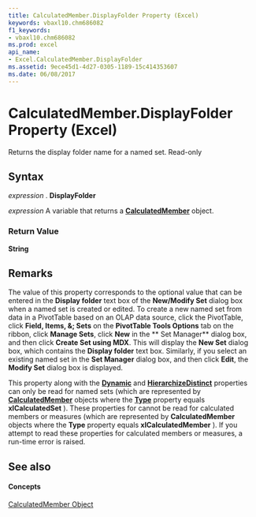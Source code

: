 ```yaml
---
title: CalculatedMember.DisplayFolder Property (Excel)
keywords: vbaxl10.chm686082
f1_keywords:
- vbaxl10.chm686082
ms.prod: excel
api_name:
- Excel.CalculatedMember.DisplayFolder
ms.assetid: 9ece45d1-4d27-0305-1189-15c414353607
ms.date: 06/08/2017
---
```



# CalculatedMember.DisplayFolder Property (Excel)

Returns the display folder name for a named set. Read-only


## Syntax

 _expression_ . **DisplayFolder**

 _expression_ A variable that returns a **[CalculatedMember](calculatedmember-object-excel.md)** object.


### Return Value

 **String**


## Remarks

The value of this property corresponds to the optional value that can be entered in the **Display folder** text box of the **New/Modify Set** dialog box when a named set is created or edited. To create a new named set from data in a PivotTable based on an OLAP data source, click the PivotTable, click **Field, Items, &; Sets** on the **PivotTable Tools Options** tab on the ribbon, click **Manage Sets**, click **New** in the ** Set Manager** dialog box, and then click **Create Set using MDX**. This will display the **New Set** dialog box, which contains the **Display folder** text box. Similarly, if you select an existing named set in the **Set Manager** dialog box, and then click **Edit**, the **Modify Set** dialog box is displayed.

This property along with the **[Dynamic](calculatedmember-dynamic-property-excel.md)** and **[HierarchizeDistinct](calculatedmember-hierarchizedistinct-property-excel.md)** properties can only be read for named sets (which are represented by **[CalculatedMember](calculatedmember-object-excel.md)** objects where the **[Type](calculatedmember-type-property-excel.md)** property equals **xlCalculatedSet** ). These properties for cannot be read for calculated members or measures (which are represented by **CalculatedMember** objects where the **Type** property equals **xlCalculatedMember** ). If you attempt to read these properties for calculated members or measures, a run-time error is raised.


## See also


#### Concepts


[CalculatedMember Object](calculatedmember-object-excel.md)

